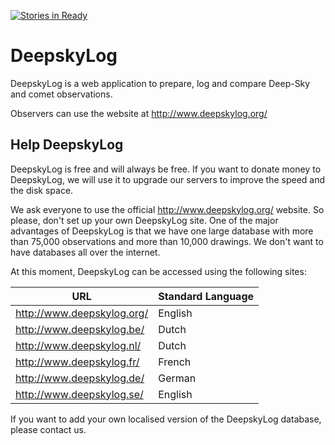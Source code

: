 [![Stories in Ready](https://badge.waffle.io/DeepskyLog/DeepskyLog.png?label=ready&title=Ready)](https://waffle.io/DeepskyLog/DeepskyLog)
# DeepskyLog
DeepskyLog is a web application to prepare, log and compare Deep-Sky and comet observations.

Observers can use the website at http://www.deepskylog.org/ 

## Help DeepskyLog

DeepskyLog is free and will always be free. If you want to donate money to DeepskyLog, we will use it to upgrade our servers to improve the speed and the disk space. 

We ask everyone to use the official http://www.deepskylog.org/ website. So please, don't set up your own DeepskyLog site. One of the major advantages of DeepskyLog is that we have one large database with more than 75,000 observations and more than 10,000 drawings. We don't want to have databases all over the internet.

At this moment, DeepskyLog can be accessed using the following sites:

| URL | Standard Language |
| --- | ----------------- |
| http://www.deepskylog.org/ | English |
| http://www.deepskylog.be/ | Dutch |
| http://www.deepskylog.nl/ | Dutch |
| http://www.deepskylog.fr/ | French |
| http://www.deepskylog.de/ | German |
| http://www.deepskylog.se/ | English |

If you want to add your own localised version of the DeepskyLog database, please contact us.
